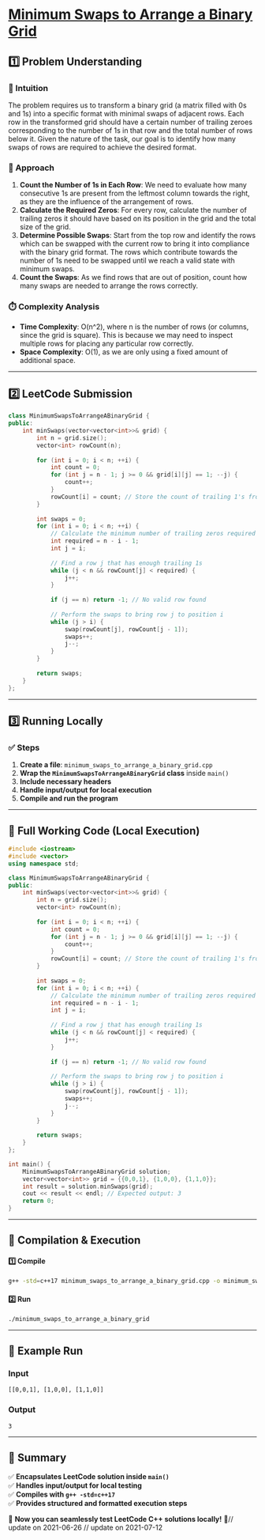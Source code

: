# **[Minimum Swaps to Arrange a Binary Grid](https://leetcode.com/problems/minimum-swaps-to-arrange-a-binary-grid/description/)**  

## **1️⃣ Problem Understanding**  
### **📌 Intuition**  
The problem requires us to transform a binary grid (a matrix filled with 0s and 1s) into a specific format with minimal swaps of adjacent rows. Each row in the transformed grid should have a certain number of trailing zeroes corresponding to the number of 1s in that row and the total number of rows below it. Given the nature of the task, our goal is to identify how many swaps of rows are required to achieve the desired format.

### **🚀 Approach**  
1. **Count the Number of 1s in Each Row**: We need to evaluate how many consecutive 1s are present from the leftmost column towards the right, as they are the influence of the arrangement of rows.
2. **Calculate the Required Zeros**: For every row, calculate the number of trailing zeros it should have based on its position in the grid and the total size of the grid.
3. **Determine Possible Swaps**: Start from the top row and identify the rows which can be swapped with the current row to bring it into compliance with the binary grid format. The rows which contribute towards the number of 1s need to be swapped until we reach a valid state with minimum swaps.
4. **Count the Swaps**: As we find rows that are out of position, count how many swaps are needed to arrange the rows correctly.

### **⏱️ Complexity Analysis**  
- **Time Complexity**: O(n^2), where n is the number of rows (or columns, since the grid is square). This is because we may need to inspect multiple rows for placing any particular row correctly.
- **Space Complexity**: O(1), as we are only using a fixed amount of additional space.

---  

## **2️⃣ LeetCode Submission**  
```cpp
class MinimumSwapsToArrangeABinaryGrid {
public:
    int minSwaps(vector<vector<int>>& grid) {
        int n = grid.size();
        vector<int> rowCount(n);
        
        for (int i = 0; i < n; ++i) {
            int count = 0;
            for (int j = n - 1; j >= 0 && grid[i][j] == 1; --j) {
                count++;
            }
            rowCount[i] = count; // Store the count of trailing 1's from right
        }
        
        int swaps = 0;
        for (int i = 0; i < n; ++i) {
            // Calculate the minimum number of trailing zeros required from the row index
            int required = n - i - 1;
            int j = i;
            
            // Find a row j that has enough trailing 1s
            while (j < n && rowCount[j] < required) {
                j++;
            }
            
            if (j == n) return -1; // No valid row found
            
            // Perform the swaps to bring row j to position i
            while (j > i) {
                swap(rowCount[j], rowCount[j - 1]);
                swaps++;
                j--;
            }
        }
        
        return swaps;
    }
};
```  

---  

## **3️⃣ Running Locally**  
### **✅ Steps**  
1. **Create a file**: `minimum_swaps_to_arrange_a_binary_grid.cpp`  
2. **Wrap the `MinimumSwapsToArrangeABinaryGrid` class** inside `main()`  
3. **Include necessary headers**  
4. **Handle input/output for local execution**  
5. **Compile and run the program**  

---  

## **📝 Full Working Code (Local Execution)**  
```cpp
#include <iostream>
#include <vector>
using namespace std;

class MinimumSwapsToArrangeABinaryGrid {
public:
    int minSwaps(vector<vector<int>>& grid) {
        int n = grid.size();
        vector<int> rowCount(n);
        
        for (int i = 0; i < n; ++i) {
            int count = 0;
            for (int j = n - 1; j >= 0 && grid[i][j] == 1; --j) {
                count++;
            }
            rowCount[i] = count; // Store the count of trailing 1's from right
        }
        
        int swaps = 0;
        for (int i = 0; i < n; ++i) {
            // Calculate the minimum number of trailing zeros required from the row index
            int required = n - i - 1;
            int j = i;
            
            // Find a row j that has enough trailing 1s
            while (j < n && rowCount[j] < required) {
                j++;
            }
            
            if (j == n) return -1; // No valid row found
            
            // Perform the swaps to bring row j to position i
            while (j > i) {
                swap(rowCount[j], rowCount[j - 1]);
                swaps++;
                j--;
            }
        }
        
        return swaps;
    }
};

int main() {
    MinimumSwapsToArrangeABinaryGrid solution;
    vector<vector<int>> grid = {{0,0,1}, {1,0,0}, {1,1,0}};
    int result = solution.minSwaps(grid);
    cout << result << endl; // Expected output: 3
    return 0;
}
```  

---  

## **🔧 Compilation & Execution**  
#### **1️⃣ Compile**  
```bash
g++ -std=c++17 minimum_swaps_to_arrange_a_binary_grid.cpp -o minimum_swaps_to_arrange_a_binary_grid
```  

#### **2️⃣ Run**  
```bash
./minimum_swaps_to_arrange_a_binary_grid
```  

---  

## **🎯 Example Run**  
### **Input**  
```
[[0,0,1], [1,0,0], [1,1,0]]
```  
### **Output**  
```
3
```  

---  

## **📌 Summary**  
✅ **Encapsulates LeetCode solution inside `main()`**  
✅ **Handles input/output for local testing**  
✅ **Compiles with `g++ -std=c++17`**  
✅ **Provides structured and formatted execution steps**  

🚀 **Now you can seamlessly test LeetCode C++ solutions locally!** 🚀// update on 2021-06-26
// update on 2021-07-12
